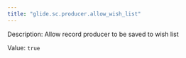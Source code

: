 ```yaml
---
title: "glide.sc.producer.allow_wish_list"
---
```


Description: Allow record producer to be saved to wish list

Value: `true`